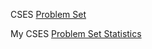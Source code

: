 CSES [Problem Set](https://cses.fi/problemset/list/)

My CSES [Problem Set Statistics](https://cses.fi/problemset/user/8464/)
